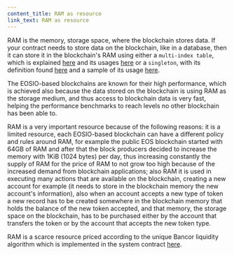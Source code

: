 ```yaml
---
content_title: RAM as resource
link_text: RAM as resource
---
```


RAM is the memory, storage space, where the blockchain stores data. If your contract needs to store data on the blockchain, like in a database, then it can store it in the blockchain's RAM using either a `multi-index table`, which is explained [here](https://developers.eos.io/manuals/eosio.cdt/latest/group__multiindex) and its usages [here](https://developers.eos.io/manuals/eosio.cdt/latest/how-to-guides/multi-index) or a `singleton`, with its definition found [here](https://developers.eos.io/manuals/eosio.cdt/latest/group__singleton/#singleton-table) and a sample of its usage [here](https://developers.eos.io/manuals/eosio.cdt/latest/how-to-guides/multi-index/how-to-define-a-singleton).

The EOSIO-based blockchains are known for their high performance, which is achieved also because the data stored on the blockchain is using RAM as the storage medium, and thus access to blockchain data is very fast, helping the performance benchmarks to reach levels no other blockchain has been able to.

RAM is a very important resource because of the following reasons: it is a limited resource, each EOSIO-based blockchain can have a different policy and rules around RAM, for example the public EOS blockchain started with 64GB of RAM and after that the block producers decided to increase the memory with 1KiB (1024 bytes) per day, thus increasing constantly the supply of RAM for the price of RAM to not grow too high because of the increased demand from blockchain applications; also RAM it is used in executing many actions that are available on the blockchain, creating a new account for example (it needs to store in the blockchain memory the new account's information), also when an account accepts a new type of token a new record has to be created somewhere in the blockchain memory that holds the balance of the new token accepted, and that memory, the storage space on the blockchain, has to be purchased either by the account that transfers the token or by the account that accepts the new token type.

RAM is a scarce resource priced according to the unique Bancor liquidity algorithm which is implemented in the system contract [here](https://github.com/EOSIO/eos/blob/905e7c85714aee4286fa180ce946f15ceb4ce73c/contracts/eosio.system/exchange_state.hpp).